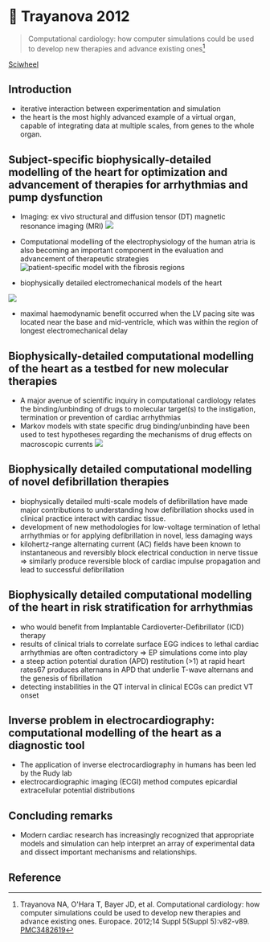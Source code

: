 # 📒 Trayanova 2012


> Computational cardiology: how computer simulations could be used to develop new therapies and advance existing ones[^Trayanova2012]

[Sciwheel](https://sciwheel.com/work/#/items/6317353)

<!--more-->

## Introduction
* iterative interaction between experimentation and simulation
* the heart is the most highly advanced example of a virtual organ, capable of integrating data at multiple scales, from genes to the whole organ.
## Subject-specific biophysically-detailed modelling of the heart for optimization and advancement of therapies for arrhythmias and pump dysfunction
* Imaging: ex vivo structural and diffusion tensor (DT) magnetic resonance imaging (MRI)
![](https://www.ncbi.nlm.nih.gov/pmc/articles/PMC3482619/bin/eus27701.jpg)
* Computational modelling of the electrophysiology of the human atria is also becoming an important component in the evaluation and advancement of therapeutic strategies
![](https://www.ncbi.nlm.nih.gov/pmc/articles/PMC3482619/bin/eus27702.jpg "patient-specific model with the fibrosis regions")

* biophysically detailed electromechanical models of the heart

![](https://www.ncbi.nlm.nih.gov/pmc/articles/PMC3482619/bin/eus27703.jpg)
* maximal haemodynamic benefit occurred when the LV pacing site was located near the base and mid-ventricle, which was within the region of longest electromechanical delay

## Biophysically-detailed computational modelling of the heart as a testbed for new molecular therapies
* A major avenue of scientific inquiry in computational cardiology relates the binding/unbinding of drugs to molecular target(s) to the instigation, termination or prevention of cardiac arrhythmias
* Markov models with state specific drug binding/unbinding have been used to test hypotheses regarding the mechanisms of drug effects on macroscopic currents
![](https://www.ncbi.nlm.nih.gov/pmc/articles/PMC3482619/bin/eus27704.jpg)

## Biophysically detailed computational modelling of novel defibrillation therapies
* biophysically detailed multi-scale models of defibrillation have made major contributions to understanding how defibrillation shocks used in clinical practice interact with cardiac tissue.
* development of new methodologies for low-voltage termination of lethal arrhythmias or for applying defibrillation in novel, less damaging ways
* kilohertz-range alternating current (AC) fields have been known to instantaneous and reversibly block electrical conduction in nerve tissue => similarly produce reversible block of cardiac impulse propagation and lead to successful defibrillation

## Biophysically detailed computational modelling of the heart in risk stratification for arrhythmias
* who would benefit from Implantable Cardioverter-Defibrillator (ICD) therapy
* results of clinical trials to correlate surface EGG indices to lethal cardiac arrhythmias are often contradictory => EP simulations come into play
* a steep action potential duration (APD) restitution (>1) at rapid heart rates67 produces alternans in APD that underlie T-wave alternans and the genesis of fibrillation
* detecting instabilities in the QT interval in clinical ECGs can predict VT onset

## Inverse problem in electrocardiography: computational modelling of the heart as a diagnostic tool
* The application of inverse electrocardiography in humans has been led by the Rudy lab
* electrocardiographic imaging (ECGI) method computes epicardial extracellular potential distributions

## Concluding remarks
* Modern cardiac research has increasingly recognized that appropriate models and simulation can help interpret an array of experimental data and dissect important mechanisms and relationships.

## Reference
[^Trayanova2012]: Trayanova NA, O'Hara T, Bayer JD, et al. Computational cardiology: how computer simulations could be used to develop new therapies and advance existing ones. Europace. 2012;14 Suppl 5(Suppl 5):v82-v89. [PMC3482619](https://www.ncbi.nlm.nih.gov/pmc/articles/PMC3482619)

